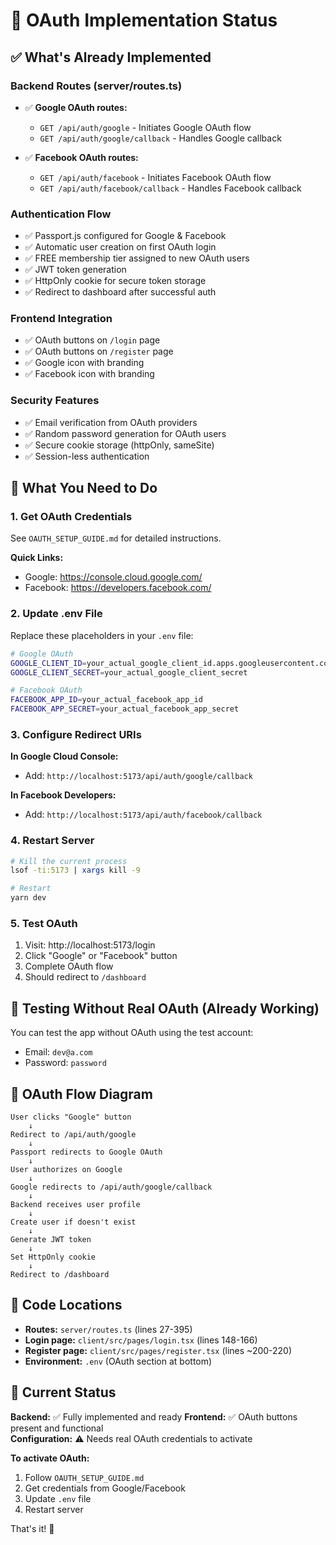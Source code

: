 # 🔐 OAuth Implementation Status

## ✅ What's Already Implemented

### Backend Routes (server/routes.ts)
- ✅ **Google OAuth routes:**
  - `GET /api/auth/google` - Initiates Google OAuth flow
  - `GET /api/auth/google/callback` - Handles Google callback
  
- ✅ **Facebook OAuth routes:**
  - `GET /api/auth/facebook` - Initiates Facebook OAuth flow
  - `GET /api/auth/facebook/callback` - Handles Facebook callback

### Authentication Flow
- ✅ Passport.js configured for Google & Facebook
- ✅ Automatic user creation on first OAuth login
- ✅ FREE membership tier assigned to new OAuth users
- ✅ JWT token generation
- ✅ HttpOnly cookie for secure token storage
- ✅ Redirect to dashboard after successful auth

### Frontend Integration
- ✅ OAuth buttons on `/login` page
- ✅ OAuth buttons on `/register` page
- ✅ Google icon with branding
- ✅ Facebook icon with branding

### Security Features
- ✅ Email verification from OAuth providers
- ✅ Random password generation for OAuth users
- ✅ Secure cookie storage (httpOnly, sameSite)
- ✅ Session-less authentication

## 🔧 What You Need to Do

### 1. Get OAuth Credentials

See `OAUTH_SETUP_GUIDE.md` for detailed instructions.

**Quick Links:**
- Google: https://console.cloud.google.com/
- Facebook: https://developers.facebook.com/

### 2. Update .env File

Replace these placeholders in your `.env` file:

```bash
# Google OAuth
GOOGLE_CLIENT_ID=your_actual_google_client_id.apps.googleusercontent.com
GOOGLE_CLIENT_SECRET=your_actual_google_client_secret

# Facebook OAuth  
FACEBOOK_APP_ID=your_actual_facebook_app_id
FACEBOOK_APP_SECRET=your_actual_facebook_app_secret
```

### 3. Configure Redirect URIs

**In Google Cloud Console:**
- Add: `http://localhost:5173/api/auth/google/callback`

**In Facebook Developers:**
- Add: `http://localhost:5173/api/auth/facebook/callback`

### 4. Restart Server

```bash
# Kill the current process
lsof -ti:5173 | xargs kill -9

# Restart
yarn dev
```

### 5. Test OAuth

1. Visit: http://localhost:5173/login
2. Click "Google" or "Facebook" button
3. Complete OAuth flow
4. Should redirect to `/dashboard`

## 🧪 Testing Without Real OAuth (Already Working)

You can test the app without OAuth using the test account:
- Email: `dev@a.com`
- Password: `password`

## 🎯 OAuth Flow Diagram

```
User clicks "Google" button
    ↓
Redirect to /api/auth/google
    ↓
Passport redirects to Google OAuth
    ↓
User authorizes on Google
    ↓
Google redirects to /api/auth/google/callback
    ↓
Backend receives user profile
    ↓
Create user if doesn't exist
    ↓
Generate JWT token
    ↓
Set HttpOnly cookie
    ↓
Redirect to /dashboard
```

## 📝 Code Locations

- **Routes:** `server/routes.ts` (lines 27-395)
- **Login page:** `client/src/pages/login.tsx` (lines 148-166)
- **Register page:** `client/src/pages/register.tsx` (lines ~200-220)
- **Environment:** `.env` (OAuth section at bottom)

## 🐛 Current Status

**Backend:** ✅ Fully implemented and ready
**Frontend:** ✅ OAuth buttons present and functional  
**Configuration:** ⚠️ Needs real OAuth credentials to activate

**To activate OAuth:**
1. Follow `OAUTH_SETUP_GUIDE.md`
2. Get credentials from Google/Facebook
3. Update `.env` file
4. Restart server

That's it! 🎉
